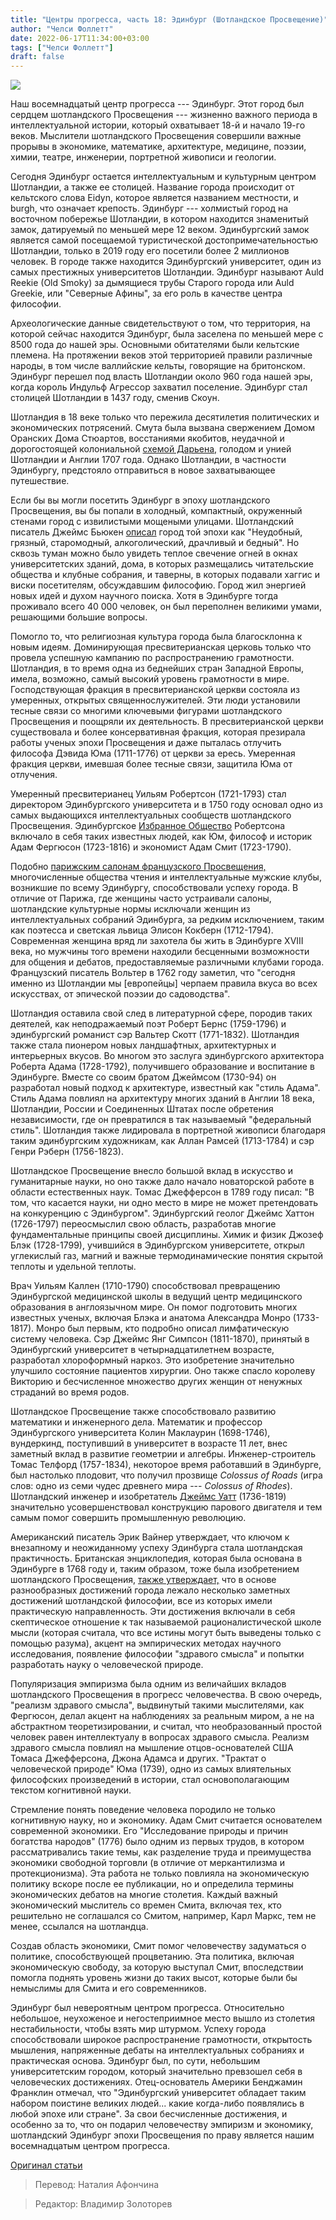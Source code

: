 ```yaml
---
title: "Центры прогресса, часть 18: Эдинбург (Шотландское Просвещение)"
author: "Челси Фоллетт"
date: 2022-06-17T11:34:00+03:00
tags: ["Челси Фоллетт"]
draft: false
---
```

![](https://www.humanprogress.org/wp-content/uploads/2020/12/Edinburgh-CoP-18-Thumbnail-e1608223620798.jpg)

Наш восемнадцатый центр прогресса --- Эдинбург. Этот город был сердцем шотландского Просвещения --- жизненно важного периода в интеллектуальной истории, который охватывает 18-й и начало 19-го веков. Мыслители шотландского Просвещения совершили важные прорывы в экономике, математике, архитектуре, медицине, поэзии, химии, театре, инженерии, портретной живописи и геологии.

Сегодня Эдинбург остается интеллектуальным и культурным центром Шотландии, а также ее столицей. Название города происходит от кельтского слова Eidyn, которое является названием местности, и burgh, что означает крепость. Эдинбург --- холмистый город на восточном побережье Шотландии, в котором находится знаменитый замок, датируемый по меньшей мере 12 веком. Эдинбургский замок является самой посещаемой туристической достопримечательностью Шотландии, только в 2019 году его посетили более 2 миллионов человек. В городе также находится Эдинбургский университет, один из самых престижных университетов Шотландии. Эдинбург называют Auld Reekie (Old Smoky) за дымящиеся трубы Старого города или Auld Greekie, или "Северные Афины", за его роль в качестве центра философии.

Археологические данные свидетельствуют о том, что территория, на которой сейчас находится Эдинбург, была заселена по меньшей мере с 8500 года до нашей эры. Основными обитателями были кельтские племена. На протяжении веков этой территорией правили различные народы, в том числе валлийские кельты, говорящие на бритонском. Эдинбург перешел под власть Шотландии около 960 года нашей эры, когда король Индульф Агрессор захватил поселение. Эдинбург стал столицей Шотландии в 1437 году, сменив Скоун.

Шотландия в 18 веке только что пережила десятилетия политических и экономических потрясений. Смута была вызвана свержением Домом Оранских Дома Стюартов, восстаниями якобитов, неудачной и дорогостоящей колониальной [схемой Дарьена,](https://ru.wikipedia.org/wiki/%D0%A8%D0%BE%D1%82%D0%BB%D0%B0%D0%BD%D0%B4%D1%81%D0%BA%D0%B0%D1%8F_%D0%BA%D0%BE%D0%BB%D0%BE%D0%BD%D0%B8%D0%B7%D0%B0%D1%86%D0%B8%D1%8F_%D0%94%D0%B0%D1%80%D1%8C%D0%B5%D0%BD%D0%B0) голодом и унией Шотландии и Англии 1707 года. Однако Шотландии, в частности Эдинбургу, предстояло отправиться в новое захватывающее путешествие.

Если бы вы могли посетить Эдинбург в эпоху шотландского Просвещения, вы бы попали в холодный, компактный, окруженный стенами город с извилистыми мощеными улицами. Шотландский писатель Джеймс Бьюкен [описал](https://www.amazon.com/Crowded-Genius-Scottish-Enlightenment-Edinburghs/dp/006055889X) город той эпохи как "Неудобный, грязный, старомодный, алкоголический, драчливый и бедный". Но сквозь туман можно было увидеть теплое свечение огней в окнах университетских зданий, дома, в которых размещались читательские общества и клубные собрания, и таверны, в которых подавали хаггис и виски посетителям, обсуждавшим философию. Город жил энергией новых идей и духом научного поиска. Хотя в Эдинбурге тогда проживало всего 40 000 человек, он был переполнен великими умами, решающими большие вопросы.

Помогло то, что религиозная культура города была благосклонна к новым идеям. Доминирующая пресвитерианская церковь только что провела успешную кампанию по распространению грамотности. Шотландия, в то время одна из беднейших стран Западной Европы, имела, возможно, самый высокий уровень грамотности в мире. Господствующая фракция в пресвитерианской церкви состояла из умеренных, открытых священнослужителей. Эти люди установили тесные связи со многими ключевыми фигурами шотландского Просвещения и поощряли их деятельность. В пресвитерианской церкви существовала и более консервативная фракция, которая презирала работы ученых эпохи Просвещения и даже пыталась отлучить философа Дэвида Юма (1711-1776) от церкви за ересь. Умеренная фракция церкви, имевшая более тесные связи, защитила Юма от отлучения.

Умеренный пресвитерианец Уильям Робертсон (1721-1793) стал директором Эдинбургского университета и в 1750 году основал одно из самых выдающихся интеллектуальных сообществ шотландского Просвещения. Эдинбургское [Избранное Общество](https://en.wikipedia.org/wiki/The_Select_Society) Робертсона включало в себя таких известных людей, как Юм, философ и историк Адам Фергюсон (1723-1816) и экономист Адам Смит (1723-1790).

Подобно [парижским салонам французского Просвещения,](https://www.humanprogress.org/centers-of-progress-pt-17-paris-enlightenment/) многочисленные общества чтения и интеллектуальные мужские клубы, возникшие по всему Эдинбургу, способствовали успеху города. В отличие от Парижа, где женщины часто устраивали салоны, шотландские культурные нормы исключали женщин из интеллектуальных собраний Эдинбурга, за редким исключением, таким как поэтесса и светская львица Элисон Кокберн (1712-1794). Современная женщина вряд ли захотела бы жить в Эдинбурге XVIII века, но мужчины того времени находили бесценными возможности для общения и дебатов, предоставляемые различными клубами города. Французский писатель Вольтер в 1762 году заметил, что "сегодня именно из Шотландии мы [европейцы] черпаем правила вкуса во всех искусствах, от эпической поэзии до садоводства".

Шотландия оставила свой след в литературной сфере, породив таких деятелей, как неподражаемый поэт Роберт Бернс (1759-1796) и эдинбургский романист сэр Вальтер Скотт (1771-1832). Шотландия также стала пионером новых ландшафтных, архитектурных и интерьерных вкусов. Во многом это  заслуга эдинбургского архитектора Роберта Адама (1728-1792), получившего образование и воспитание в Эдинбурге. Вместе со своим братом Джеймсом (1730-94) он разработал новый подход к архитектуре, известный как "стиль Адама". Стиль Адама повлиял на архитектуру многих зданий в Англии 18 века, Шотландии, России и Соединенных Штатах после обретения независимости, где он превратился в так называемый "федеральный стиль". Шотландия также лидировала в портретной живописи благодаря таким эдинбургским художникам, как Аллан Рамсей (1713-1784) и сэр Генри Рэберн (1756-1823).

Шотландское Просвещение внесло большой вклад в искусство и гуманитарные науки, но оно также дало начало новаторской работе в области естественных наук. Томас Джефферсон в 1789 году писал: "В том, что касается науки, ни одно место в мире не может претендовать на конкуренцию с Эдинбургом". Эдинбургский геолог Джеймс Хаттон (1726-1797) переосмыслил свою область, разработав многие фундаментальные принципы своей дисциплины. Химик и физик Джозеф Блэк (1728-1799), учившийся в Эдинбургском университете, открыл углекислый газ, магний и важные термодинамические понятия скрытой теплоты и удельной теплоты.

Врач Уильям Каллен (1710-1790) способствовал превращению Эдинбургской медицинской школы в ведущий центр медицинского образования в англоязычном мире. Он помог подготовить многих известных ученых, включая Блэка и анатома Александра Монро (1733-1817). Монро был первым, кто подробно описал лимфатическую систему человека. Сэр Джеймс Янг Симпсон (1811-1870), принятый в Эдинбургский университет в четырнадцатилетнем возрасте, разработал хлороформный наркоз. Это изобретение значительно улучшило состояние пациентов хирургии. Оно также спасло королеву Викторию и бесчисленное множество других женщин от ненужных страданий во время родов.

Шотландское Просвещение также способствовало развитию математики и инженерного дела. Математик и профессор Эдинбургского университета Колин Маклаурин (1698-1746), вундеркинд, поступивший в университет в возрасте 11 лет, внес заметный вклад в развитие геометрии и алгебры. Инженер-строитель Томас Телфорд (1757-1834), некоторое время работавший в Эдинбурге, был настолько плодовит, что получил прозвище _Colossus of Roads_ (игра слов: одно из семи чудес древнего мира --- *Colossus of Rhodes*). Шотландский инженер и изобретатель [Джеймс Уатт](https://www.humanprogress.org/heroes-of-progress-pt-13-james-watt/) (1736-1819) значительно усовершенствовал конструкцию парового двигателя и тем самым помог совершить промышленную революцию.

Американский писатель Эрик Вайнер утверждает, что ключом к внезапному и неожиданному успеху Эдинбурга стала шотландская практичность. Британская энциклопедия, которая была основана в Эдинбурге в 1768 году и, таким образом, тоже была изобретением шотландского Просвещения, [также утверждает,](https://www.britannica.com/event/Scottish-Enlightenment) что в основе разнообразных достижений города лежало несколько заметных достижений шотландской философии, все из которых имели практическую направленность. Эти достижения включали в себя скептическое отношение к так называемой рационалистической школе мысли (которая считала, что все истины могут быть выведены только с помощью разума), акцент на эмпирических методах научного исследования, появление философии "здравого смысла" и попытки разработать науку о человеческой природе.

Популяризация эмпиризма была одним из величайших вкладов шотландского Просвещения в прогресс человечества. В свою очередь, "реализм здравого смысла", выдвинутый такими мыслителями, как Фергюсон, делал акцент на наблюдениях за реальным миром, а не на абстрактном теоретизировании, и считал, что необразованный простой человек равен интеллектуалу в вопросах здравого смысла. Реализм здравого смысла повлиял на мышление отцов-основателей США Томаса Джефферсона, Джона Адамса и других. "Трактат о человеческой природе" Юма (1739), одно из самых влиятельных философских произведений в истории, стал основополагающим текстом когнитивной науки.

Стремление понять поведение человека породило не только когнитивную науку, но и экономику. Адам Смит считается основателем современной экономики. Его "Исследование природы и причин богатства народов" (1776) было одним из первых трудов, в котором рассматривались такие темы, как разделение труда и преимущества экономики свободной торговли (в отличие от меркантилизма и протекционизма). Эта работа не только повлияла на экономическую политику вскоре после ее публикации, но и определила термины экономических дебатов на многие столетия. Каждый важный экономический мыслитель со времен Смита, включая тех, кто решительно не соглашался со Смитом, например, Карл Маркс, тем не менее, ссылался на шотландца.

Создав область экономики, Смит помог человечеству задуматься о политике, способствующей процветанию. Эта политика, включая экономическую свободу, за которую выступал Смит, впоследствии помогла поднять уровень жизни до таких высот, которые были бы немыслимы для Смита и его современников.

Эдинбург был невероятным центром прогресса. Относительно небольшое, неухоженое и негостеприимное место вышло из столетия нестабильности, чтобы взять мир штурмом.  Успеху города способствовали широкое распространение грамотности, открытость мышления, напряженные дебаты на интеллектуальных собраниях и практическая основа. Эдинбург был, по сути, небольшим университетским городом, который значительно превзошел себя в человеческих достижениях. Отец-основатель Америки Бенджамин Франклин отмечал, что "Эдинбургский университет обладает таким набором поистине великих людей... какие когда-либо появлялись в любой эпохе или стране". За свои бесчисленные достижения, и особенно за то, что он подарил человечеству эмпиризм и экономику, шотландский Эдинбург эпохи Просвещения по праву является нашим восемнадцатым центром прогресса.

[Оригинал статьи](https://www.humanprogress.org/centers-of-progress-pt-18-edinburgh-scottish-enlightenment/)

> Перевод: Наталия Афончина

> Редактор: Владимир Золоторев
